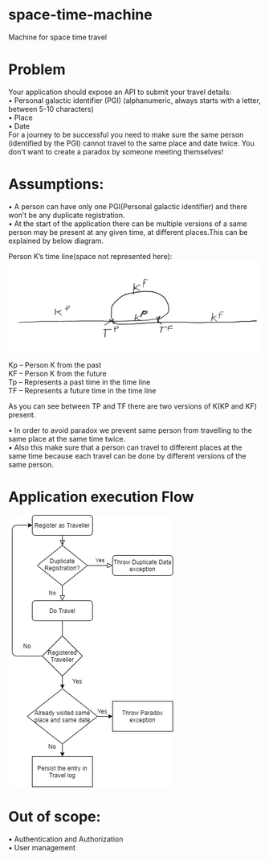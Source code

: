 # space-time-machine
Machine for space time travel
# Problem
Your application should expose an API to submit your travel details:  
• Personal galactic identifier (PGI) (alphanumeric, always starts with a letter, between 5-10 characters)  
• Place  
• Date  
For a journey to be successful you need to make sure the same person (identified by the PGI) cannot travel to the same place and date twice. You don't want to create a paradox by someone meeting themselves!  
# Assumptions:
•	A person can have only one PGI(Personal galactic identifier) and there won’t be any duplicate registration.  
•	At the start of the application there can be multiple versions of a same person may be present at any given time, at different places.This can be explained by below diagram.  

Person K’s time line(space not represented here):  
 ![alt time loop image](https://github.com/katic512/space-time-machine/blob/main/src/main/resources/static/img/time_loop.png)
  
Kp – Person K from the past  
KF – Person K from the future  
Tp – Represents a past time in the time line  
TF – Represents a future time in the time line

As you can see between TP and TF there are two versions of K(KP and KF) present.

•	In order to avoid paradox we prevent same person from travelling to the same place at the same time twice.  
•	Also this make sure that a person can travel to different places at the same time because each travel can be done by different versions of the same person.  
# Application execution Flow
![alt flow diagram](https://github.com/katic512/space-time-machine/blob/main/src/main/resources/static/img/app_flow.png)
# Out of scope:
•	Authentication and Authorization  
•	User management  	


